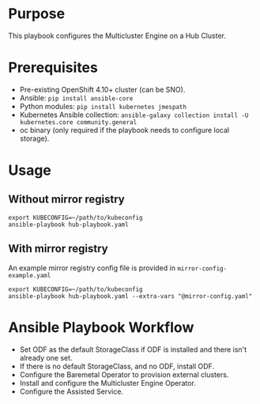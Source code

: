 # Purpose
This playbook configures the Multicluster Engine on a Hub Cluster.
# Prerequisites
* Pre-existing OpenShift 4.10+ cluster (can be SNO).
* Ansible: ```pip install ansible-core```
* Python modules: ```pip install kubernetes jmespath```
* Kubernetes Ansible collection: ```ansible-galaxy collection install -U kubernetes.core community.general```
* oc binary (only required if the playbook needs to configure local storage).
# Usage
## Without mirror registry
```
export KUBECONFIG=~/path/to/kubeconfig
ansible-playbook hub-playbook.yaml
```
## With mirror registry
An example mirror registry config file is provided in ```mirror-config-example.yaml```
```
export KUBECONFIG=~/path/to/kubeconfig
ansible-playbook hub-playbook.yaml --extra-vars "@mirror-config.yaml"
```
# Ansible Playbook Workflow
* Set ODF as the default StorageClass if ODF is installed and there isn't already one set.
* If there is no default StorageClass, and no ODF, install ODF.
* Configure the Baremetal Operator to provision external clusters.
* Install and configure the Multicluster Engine Operator.
* Configure the Assisted Service.
